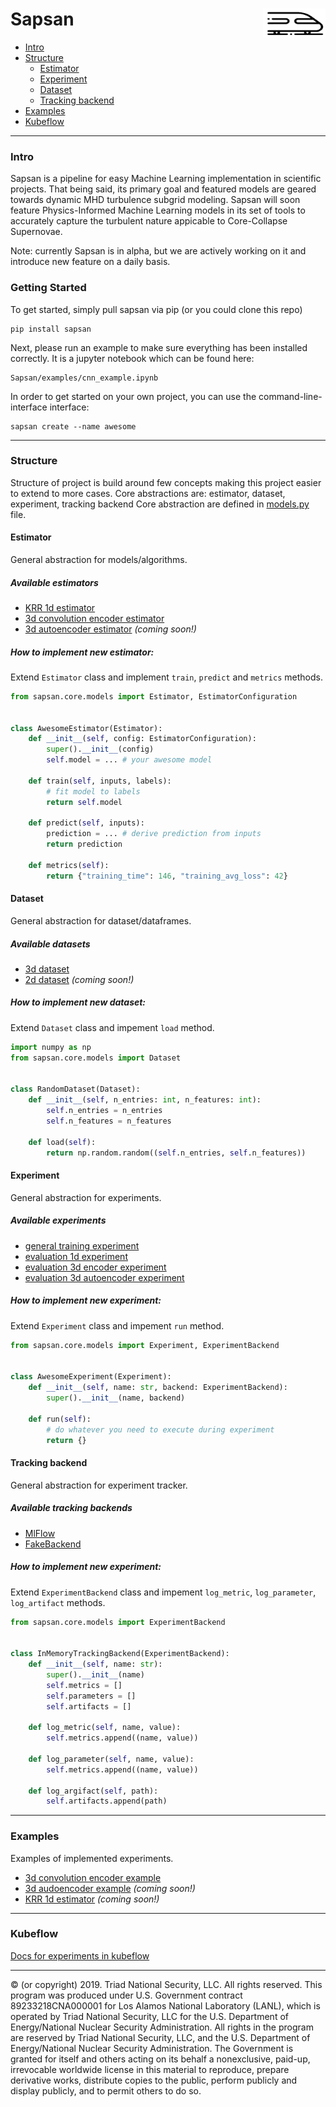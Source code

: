# Sapsan  <a href="https://github.com/pikarpov-LANL/Sapsan"><img src="docs/images/logo3_black_slim_notitle.png"  alt="Sapsan logo" align="right" width="100"></a>

* [Intro](#intro) 
* [Structure](#structure)
  * [Estimator](#estimator)
  * [Experiment](#experiment)
  * [Dataset](#dataset)
  * [Tracking backend](#tracking-backend) 
* [Examples](#examples)
* [Kubeflow](#kubeflow)
-------

### Intro
Sapsan is a pipeline for easy Machine Learning implementation in scientific projects. That being said, its primary goal and featured models are geared towards dynamic MHD turbulence subgrid modeling. Sapsan will soon feature Physics-Informed Machine Learning models in its set of tools to accurately capture the turbulent nature appicable to Core-Collapse Supernovae.

Note: currently Sapsan is in alpha, but we are actively working on it and introduce new feature on a daily basis.

### Getting Started
To get started, simply pull sapsan via pip (or you could clone this repo)
```shell script
pip install sapsan
```
Next, please run an example to make sure everything has been installed correctly. It is a jupyter notebook which can be found here:
```shell script
Sapsan/examples/cnn_example.ipynb
```
In order to get started on your own project, you can use the command-line-interface interface:
```shell script
sapsan create --name awesome
```

-------

### Structure
Structure of project is build around few concepts making this project easier to extend to more cases.
Core abstractions are: estimator, dataset, experiment, tracking backend
Core abstraction are defined in [models.py](sapsan/core/models.py) file.

#### Estimator
General abstraction for models/algorithms.

##### Available estimators
- [KRR 1d estimator](sapsan/lib/estimator/krr/krr.py)
- [3d convolution encoder estimator](sapsan/lib/estimator/cnn/spacial_3d_encoder.py)
- [3d autoencoder estimator](sapsan/lib/estimator/cnn/spacial_autoencoder.py) *(coming soon!)*

##### How to implement new estimator:

Extend `Estimator` class and implement `train`, `predict` and `metrics` methods.

```python
from sapsan.core.models import Estimator, EstimatorConfiguration


class AwesomeEstimator(Estimator):
    def __init__(self, config: EstimatorConfiguration):
        super().__init__(config)
        self.model = ... # your awesome model

    def train(self, inputs, labels):
        # fit model to labels
        return self.model

    def predict(self, inputs):
        prediction = ... # derive prediction from inputs
        return prediction

    def metrics(self):
        return {"training_time": 146, "training_avg_loss": 42}
```

#### Dataset
General abstraction for dataset/dataframes.

##### Available datasets
- [3d dataset](sapsan/lib/data/jhtdb_dataset.py)
- [2d dataset](sapsan/lib/data/flatten_dataset.py) *(coming soon!)*

##### How to implement new dataset:

Extend `Dataset` class and impement `load` method.

```python
import numpy as np
from sapsan.core.models import Dataset


class RandomDataset(Dataset):
    def __init__(self, n_entries: int, n_features: int):
        self.n_entries = n_entries
        self.n_features = n_features

    def load(self):
        return np.random.random((self.n_entries, self.n_features))
```

#### Experiment

General abstraction for experiments.

##### Available experiments
- [general training experiment](sapsan/lib/experiments/training.py)
- [evaluation 1d experiment](sapsan/lib/experiments/evaluation_flatten.py)
- [evaluation 3d encoder experiment](sapsan/lib/experiments/evaluation_3d.py)
- [evaluation 3d autoencoder experiment](sapsan/lib/experiments/evaluation_autoencoder.py)

##### How to implement new experiment:

Extend `Experiment` class and impement `run` method.

```python
from sapsan.core.models import Experiment, ExperimentBackend


class AwesomeExperiment(Experiment):
    def __init__(self, name: str, backend: ExperimentBackend):
        super().__init__(name, backend)
        
    def run(self):
        # do whatever you need to execute during experiment
        return {}
```

#### Tracking backend

General abstraction for experiment tracker.

##### Available tracking backends
- [MlFlow](sapsan/lib/backends/mlflow.py)
- [FakeBackend](sapsan/lib/backends/fake.py)

##### How to implement new experiment:

Extend `ExperimentBackend` class and impement `log_metric`, `log_parameter`, `log_artifact`  methods.

```python
from sapsan.core.models import ExperimentBackend


class InMemoryTrackingBackend(ExperimentBackend):
    def __init__(self, name: str):
        super().__init__(name)
        self.metrics = []
        self.parameters = []
        self.artifacts = []

    def log_metric(self, name, value):
        self.metrics.append((name, value))

    def log_parameter(self, name, value):
        self.metrics.append((name, value))

    def log_argifact(self, path):
        self.artifacts.append(path)
```


-------
### Examples

Examples of implemented experiments.

- [3d convolution encoder example](./examples/cnn_example.ipynb)
- [3d audoencoder example](./examples/autoencoder_example.py) *(coming soon!)*
- [KRR 1d estimator](./examples/krr_example.py) *(coming soon!)*

-------

### Kubeflow

[Docs for experiments in kubeflow](./docs/kubeflow.md)

-------

© (or copyright) 2019. Triad National Security, LLC. All rights reserved.
This program was produced under U.S. Government contract 89233218CNA000001 for Los Alamos
National Laboratory (LANL), which is operated by Triad National Security, LLC for the U.S.
Department of Energy/National Nuclear Security Administration. All rights in the program are
reserved by Triad National Security, LLC, and the U.S. Department of Energy/National Nuclear
Security Administration. The Government is granted for itself and others acting on its behalf a
nonexclusive, paid-up, irrevocable worldwide license in this material to reproduce, prepare
derivative works, distribute copies to the public, perform publicly and display publicly, and to permit
others to do so.
